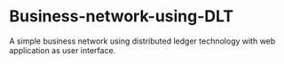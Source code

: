 # Business-network-using-DLT
A simple business network using distributed ledger technology with web application as user interface.
